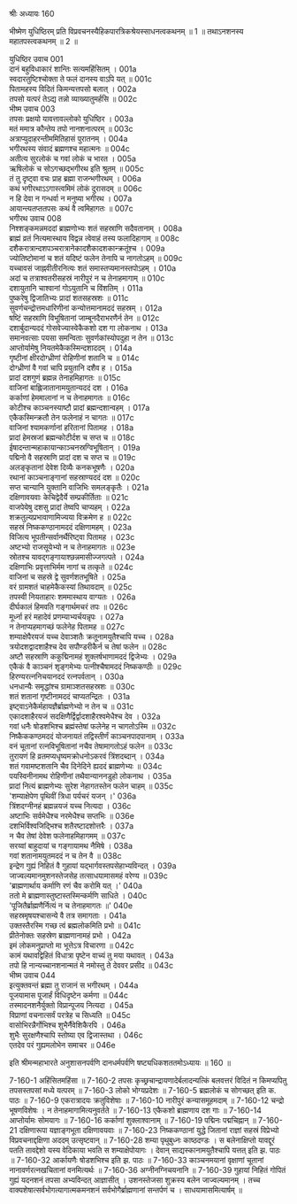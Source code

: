 श्रीः
अध्यायः 160

भीष्मेण युधिष्ठिरम् प्रति विप्रवचनस्यैहिकपारत्रिकश्रेयस्साधनत्वकथनम् ॥ 1 ॥ तथाऽनशनस्य महातपस्त्वकथनम् ॥ 2 ॥

युधिष्ठिर उवाच 	001  
दानं बहुविधाकारं शान्तिः सत्यमहिंसितम् ।	001a  
स्वदारतुष्टिश्चोक्ता ते फलं दानस्य वाऽपि यत् ॥	001c  
पितामहस्य विदितं किमन्यत्तपसो बलात् ।	002a  
तपसो यत्परं तेऽद्य तन्नो व्याख्यातुमर्हसि ॥	002c  
भीष्म उवाच 	003  
तपसः प्रक्षयो यावत्तावल्लोको युधिष्ठिर ।	003a  
मतं ममात्र कौन्तेय तपो नानशनात्परम् ॥	003c  
अत्राप्युदाहरन्तीममितिहासं पुरातनम् ।	004a  
भगीरथस्य संवादं ब्रह्मणश्च महात्मनः ॥	004c  
अतीत्य सुरलोकं च गवां लोकं च भारत ।	005a  
ऋषिलोकं च सोऽगच्छद्भगीरथ इति श्रुतम् ॥	005c  
तं तु दृष्ट्वा वचः प्राह ब्रह्मा राजन्भगीरथम् ।	006a  
कथं भगीरथाऽऽगास्त्वमिमं लोकं दुरासदम् ॥	006c  
न हि देवा न गन्धर्वा न मनुष्या भगीरथ ।	007a  
आयान्त्यतप्ततपसः कथं वै त्वमिहागतः ॥	007c  
भगीरथ उवाच 	008  
निश्शङ्कमन्नमददां ब्राह्मणोभ्यः शतं सहस्राणि सदैवतानाम् ।	008a  
ब्राह्मं व्रतं नित्यमास्थाय विद्वन्न त्वेवाहं तस्य फलादिहागाम् ॥	008c  
दशैकरात्रान्दशपञ्चरात्रानेकादशैकादशकान्क्रतूंश्च ।	009a  
ज्योतिष्टोमानां च शतं यदिष्टं फलेन तेनापि च नागतोऽहम् ॥	009c  
यच्चावसं जाह्नवीतीरनित्यः शतं समास्तप्यमानस्तपोऽहम् ।	010a  
अदां च तत्राश्वतरीसहस्रं नारीपुरं न च तेनाहमागाम् ॥	010c  
दशायुतानि चाश्वानां गोऽयुतानि च विंशतिम् ।	011a  
पुष्करेषु द्विजातिभ्यः प्रादां शतसहस्रशः ॥	011c  
सुवर्णचन्द्रोत्तमधारिणीनां कन्योत्तमानामददं सहस्रम् ।	012a  
षष्टिं सहस्राणि विभूषितानां जाम्बूनदैराभरणैर्न तेन ॥	012c  
दशार्बुदान्यददं गोसवेज्यास्वेकैकशो दश गा लोकनाथ ।	013a  
समानवत्साः पयसा समन्विताः सुवर्णकांस्योपदुहा न तेन ॥	013c  
आप्तोर्यामेषु नियतमेकैकस्मिन्दशाददम् ।	014a  
गृष्टीनां क्षीरदोग्ध्रीणां रोहिणीनां शतानि च ॥	014c  
दोग्ध्रीणां वै गवां चापि प्रयुतानि दशैव ह ।	015a  
प्रादां दशगुणं ब्रह्मन्न तेनाहमिहागतः ॥	015c  
वाजिनां बाह्लिजातानामयुतान्यददं दश ।	016a  
कर्काणां हेममालानां न च तेनाहमागतः ॥	016c  
कोटीश्च काञ्चनस्याष्टौ प्रादां ब्रह्मन्दशान्वहम् ।	017a  
एकैकस्मिन्क्रतौ तेन फलेनाहं न चागतः ॥	017c  
वाजिनां श्यामकर्णानां हरितानां पितामह ।	018a  
प्रादां हेमस्रजां ब्रह्मन्कोटीर्दश च सप्त च ॥	018c  
ईषादन्तान्महाकायान्काञ्चनस्रग्विभूषितान् ।	019a  
पद्मिनो वै सहस्राणि प्रादां दश च सप्त च ॥	019c  
अलङ्कृतानां देवेश दिव्यैः कनकभूषणैः ।	020a  
रथानां काञ्चनाङ्गानां सहस्राण्यददं दश ॥	020c  
सप्त चान्यानि युक्तानि वाजिभिः समलङ्कृतैः ।	021a  
दक्षिणावयवाः केचिद्वेदैर्ये सम्प्रकीर्तिताः ॥	021c  
वाजपेयेषु दशसु प्रादां तेष्वपि चाप्यहम् ।	022a  
शक्रतुल्यप्रभावाणामिज्यया विक्रमेण ह ॥	022c  
सहस्रं निष्ककण्ठानामददं दक्षिणामहम् ।	023a  
विजित्य भूपतीन्सर्वानर्थैरिष्ट्वा पितामह ।	023c  
अष्टभ्यो राजसूयेभ्यो न च तेनाहमागतः ॥	023e  
स्रोतश्च यावद्गङ्गायाश्छन्नमासीज्जगत्पते ।	024a  
दक्षिणाभिः प्रवृत्ताभिर्मम नागां च तत्कृते ॥	024c  
वाजिनां च सहस्रे द्वे सुवर्णशतभूषिते ।	025a  
वरं ग्रामशतं चाहमेकैकस्यां तिथावदाम् ॥	025c  
तपस्वी नियताहारः शममास्थाय वाग्यतः ।	026a  
दीर्घकालं हिमवति गङ्गार्थमचरं तपः ॥	026c  
मूर्ध्ना हरं महादेवं प्रणम्याभ्यर्चयन्नृपः ।	027a  
न तेनाप्यहमागच्छं फलेनेह पितामह ॥	027c  
शम्याक्षेपैरयजं यच्च देवाञ्शतैः क्रतूनामयुतैश्चापि यच्च ।	028a  
त्रयोदशद्वादशाहैश्च देव सपौण्डरीकैर्न च तेषां फलेन ॥	028c  
अष्टौ सहस्राणि ककुद्मिनामहं शुक्लर्षभाणामददं द्विजेभ्यः ।	029a  
एकैकं वै काञ्चनं शृङ्गमेभ्यः पत्नीश्चैषामददं निष्ककण्ठीः ॥	029c  
हिरण्यरत्ननिचयानददं रत्नपर्वतान् ।	030a  
धनधान्यैः समृद्धांश्च ग्रामाञ्शतसहस्रशः ॥	030c  
शतं शतानां गृष्टीनामददं चाप्यतन्द्रितः ।	031a  
इष्ट्वाऽनेकैर्महायज्ञैर्ब्राह्मणेभ्यो न तेन च ॥	031c  
एकादशाहैरयजं सदक्षिणैर्द्विर्द्वादशाहैरश्वमेधैश्च देव ।	032a  
गवां धनैः षोडशभिश्च ब्रह्मंस्तेषां फलेनेह न चागतोऽस्मि ॥	032c  
निष्कैककण्ठमददं योजनायतं तद्विस्तीर्णं काञ्चनपादपानाम् ।	033a  
वनं चूतानां रत्नविभूषितानां नचैव तेषामागतोऽहं फलेन ॥	033c  
तुरायणं हि व्रतमप्यधृष्यमक्रोधनोऽकरवं त्रिंशदब्दान् ।	034a  
शतं गवामष्टशतानि चैव दिनेदिने ह्यददं ब्राह्मणेभ्यः ॥	034c  
पयस्विनीनामथ रोहिणीनां तथैवान्याननडुहो लोकनाथ ।	035a  
प्रादां नित्यं ब्राह्मणेभ्यः सुरेश नेहागतस्तेन फलेन चाहम् ॥	035c  
'शम्याक्षेपेण पृथिवीं त्रिधा पर्यचरं यजन् ।'	036a  
त्रिंशदग्नीनहं ब्रह्मन्नयजं यच्च नित्यदा ।	036c  
अष्टाभिः सर्वमेधैश्च नरमेधैश्च सप्तभिः ॥	036e  
दशभिर्विश्वजिद्भिश्च शतैरष्टादशोत्तरैः ।	037a  
न चैव तेषां देवेश फलेनाहमिहागमम् ॥	037c  
सरय्वां बाहुदायां च गङ्गायामथ नैमिषे ।	038a  
गवां शतानामयुतमददं न च तेन वै ॥	038c  
इन्द्रेण गुह्यं निहितं वै गुहायां यद्भार्गवस्तपसेहाभ्यविन्दत् ।	039a  
जाज्वल्यमानमुशनस्तेजसेह तत्साधयामासमहं वरेण्य ॥	039c  
'ब्राह्मणार्थाय कर्माणि रणं चैव करोमि यत् ।'	040a  
ततो मे ब्राह्मणास्तुष्टास्तस्मिन्कर्मणि साधिते ।	040c  
'पूजितैर्ब्राह्मणैर्नित्यं न च तेनाहमागतः ॥'	040e  
सहस्रमृषयश्चासन्ये वै तत्र समागताः ।	041a  
उक्तस्तैरस्मि गच्छ त्वं ब्रह्मलोकमिति प्रभो ॥	041c  
प्रीतेनोक्तः सहस्रेण ब्राह्मणानामहं प्रभो ।	042a  
इमं लोकमनुप्राप्तो मा भूत्तेऽत्र विचारणा ॥	042c  
कामं यथावद्विहितं विधात्रा पृष्टेन वाच्यं तु मया यथावत् ।	043a  
तपो हि नान्यच्चानशनान्मतं मे नमोस्तु ते देववर प्रसीद ॥	043c  
भीष्म उवाच 	044  
इत्युक्तवन्तं ब्रह्मा तु राजानं स भगीरथम् ।	044a  
पूजयामास पूजार्हं विधिदृष्टेन कर्मणा ॥	044c  
तस्मादनशनैर्युक्तो विप्रान्पूजय नित्यदा ।	045a  
विप्राणां वचनात्सर्वं परत्रेह च सिध्यति ॥	045c  
वासोभिरन्नैर्गोभिश्च शुभैर्नैवेशिकैरपि ।	046a  
शुभैः सुरक्षणैश्चापि स्तोष्या एव द्विजास्तथा ।	046c  
एतदेव परं गुह्यमलोभेन समाचर ॥ 	046e  

इति श्रीमन्महाभारते अनुशासनपर्वणि दानधर्मपर्वणि षष्ट्यधिकशततमोऽध्यायः ॥ 160 ॥

7-160-1 अहिंसितमहिंसा ॥ 7-160-2 तपसः कृच्छ्रचान्द्रायणादेर्बलादन्यत्किं बलवत्तरं विदितं न किमप्यपितु तपसस्तपसां मध्ये यत्परम् ॥ 7-160-3 लोको भोग्यप्रदेशः ॥ 7-160-5 ब्रह्मलोकं च सोगच्छत् इति क. पाठः ॥ 7-160-9 एकरात्रादयः क्रतुविशेषाः ॥ 7-160-10 नारीपुरं कन्यासमूहमदाम् ॥ 7-160-12 चन्द्रो भूषणविशेषः । न तेनाहमागामित्यनुवर्तते ॥ 7-160-13 एकैकशो ब्राह्मणाय दश गाः ॥ 7-160-14 आप्तोर्यामः सोमयागः ॥ 7-160-16 कर्काणां शुक्लाश्वानाम् ॥ 7-160-19 पद्मिनः पद्मचिह्नान् ॥ 7-160-21 दक्षिणारूपा यज्ञाङ्गभूता दक्षिणावयवाः ॥ 7-160-23 निष्ककण्ठानां युद्धे जितानां राज्ञां सहस्रं विप्रेभ्यो विप्रवचनाद्दक्षिणा अददम् उत्सृष्टवान् ॥ 7-160-28 शम्या पृथुबुध्नः काष्ठदण्डः । स बलेनाक्षिप्तो यावद्दूरं पतति तावद्देशो यस्य वेदिकाया भवति स शम्याक्षेपोयागः । देवान् साद्यस्कानामयुतैश्चापि यत्तत् इति झ. पाठः ॥ 7-160-32 आर्कायणैः षोडशभिश्च इति झ. पाठः ॥ 7-160-33 काञ्चनमयानां वृक्षाणां चूतानां नानावर्णरत्नखचितानां वनमित्यर्थः ॥ 7-160-36 अग्नीनग्निचयनानि ॥ 7-160-39 गुहायां निहितं गोपितं गुह्यं यदनशनं तपसा अभ्यविन्दत् आज्ञासीत् । उशनस्तेजसा शुक्रस्य बलेन जाज्वल्यमानम् । तच्च वाक्यशेषात्सर्वभोगत्यागात्मकमनशनं सर्वभोगैर्ब्राह्मणानां सन्तर्पणं च । साधयामासमित्यार्षम् ॥
